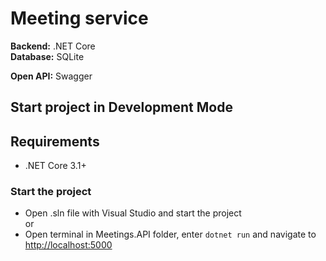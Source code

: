 # Meeting service

**Backend:** .NET Core  
**Database:** SQLite

**Open API:** Swagger 

## Start project in Development Mode

## Requirements
* .NET Core 3.1+

### Start the project
* Open .sln file with Visual Studio and start the project<br/>
or<br/>
* Open terminal in Meetings.API folder, enter `dotnet run` and navigate to [http://localhost:5000](http://localhost:5000)